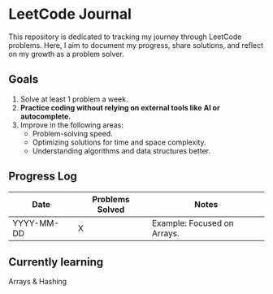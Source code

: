 # LeetCode Journal

This repository is dedicated to tracking my journey through LeetCode problems. Here, I aim to document my progress, share solutions, and reflect on my growth as a problem solver.

## Goals

1. Solve at least 1 problem a week.
2. **Practice coding without relying on external tools like AI or autocomplete.**
3. Improve in the following areas:
   - Problem-solving speed.
   - Optimizing solutions for time and space complexity.
   - Understanding algorithms and data structures better.

## Progress Log

| Date       | Problems Solved | Notes                           |
|------------|-----------------|---------------------------------|
| YYYY-MM-DD | X               | Example: Focused on Arrays.     |

## Currently learning
Arrays & Hashing
